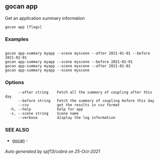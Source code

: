 ## gocan app

Get an application summary information

```
gocan app [flags]
```

### Examples

```

gocan app-summary myapp --scene myscene --after 2021-01-01 --before 2021-02-01
gocan app-summary myapp --scene myscene --before 2021-02-01
gocan app-summary myapp --scene myscene --after 2021-01-01
gocan app-summary myapp --scene myscene

```

### Options

```
      --after string    Fetch all the summary of coupling after this day
      --before string   Fetch the summary of coupling before this day
      --csv             get the results in csv format
  -h, --help            help for app
  -s, --scene string    Scene name
      --verbose         display the log information
```

### SEE ALSO

* [gocan](gocan.md)	 - 

###### Auto generated by spf13/cobra on 25-Oct-2021
